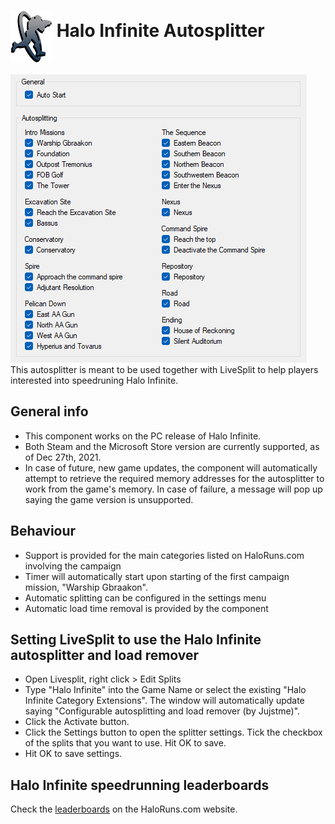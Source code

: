 <h1> <img src="https://raw.githubusercontent.com/Jujstme/LiveSplit.HaloInfinite/master/Resources/HaloRunsLogo.png" alt="HaloRuns" align="middle"/> Halo Infinite Autosplitter</h1>

<img src="https://raw.githubusercontent.com/Jujstme/LiveSplit.HaloInfinite/master/Resources/SettingsMenu.png">
This autosplitter is meant to be used together with LiveSplit to help players interested into speedruning Halo Infinite.

## General info
* This component works on the PC release of Halo Infinite.
* Both Steam and the Microsoft Store version are currently supported, as of Dec 27th, 2021.
* In case of future, new game updates, the component will automatically attempt to retrieve the required memory addresses for the autosplitter to work from the game's memory. In case of failure, a message will pop up saying the game version is unsupported.

## Behaviour
* Support is provided for the main categories listed on HaloRuns.com involving the campaign
* Timer will automatically start upon starting of the first campaign mission, "Warship Gbraakon".
* Automatic splitting can be configured in the settings menu
* Automatic load time removal is provided by the component

## Setting LiveSplit to use the Halo Infinite autosplitter and load remover
* Open Livesplit, right click > Edit Splits
* Type "Halo Infinite" into the Game Name or select the existing "Halo Infinite Category Extensions". The window will automatically update saying "Configurable autosplitting and load remover (by Jujstme)".
* Click the Activate button. 
* Click the Settings button to open the splitter settings. Tick the checkbox of the splits that you want to use. Hit OK to save.
* Hit OK to save settings.

## Halo Infinite speedrunning leaderboards
Check the <a href="https://haloruns.com/leaderboards/infinite/">leaderboards</a> on the HaloRuns.com website.

